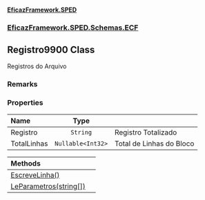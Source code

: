 #### [EficazFramework.SPED](EficazFrameworkSPED.md 'EficazFramework SPED')
### [EficazFramework.SPED.Schemas.ECF](EficazFramework.SPED.Schemas.ECF.md 'EficazFramework.SPED.Schemas.ECF')

## Registro9900 Class

Registros do Arquivo

### Remarks
### Properties

| Name | Type | |
| :--- | :---: | :--- |
| Registro | `String` | Registro Totalizado |
| TotalLinhas | `Nullable<Int32>` | Total de Linhas do Bloco |

| Methods | |
| :--- | :--- |
| [EscreveLinha()](EficazFramework.SPED.Schemas.ECF/Registro9900/EscreveLinha().md 'EficazFramework.SPED.Schemas.ECF.Registro9900.EscreveLinha()') | |
| [LeParametros(string[])](EficazFramework.SPED.Schemas.ECF/Registro9900/LeParametros(string[]).md 'EficazFramework.SPED.Schemas.ECF.Registro9900.LeParametros(string[])') | |
